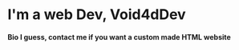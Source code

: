 <h1>I'm a web Dev, Void4dDev</h1>
<h4>Bio I guess, contact me if you want a custom made HTML website</h4>
